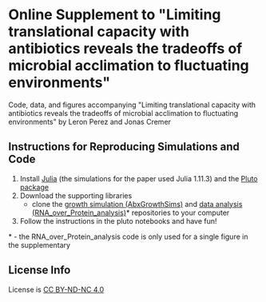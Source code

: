 # Online Supplement to "Limiting translational capacity with antibiotics reveals the tradeoffs of microbial acclimation to fluctuating environments"
Code, data, and figures accompanying "Limiting translational capacity with antibiotics reveals the tradeoffs of microbial acclimation to fluctuating environments" by Leron Perez and Jonas Cremer

## Instructions for Reproducing Simulations and Code

1. Install [Julia](https://julialang.org/downloads/) (the simulations for the paper used Julia 1.11.3) and the [Pluto package](https://github.com/fonsp/Pluto.jl)
2. Download the supporting libraries
	- clone the [growth simulation (AbxGrowthSims)](https://github.com/codercahol/AbxGrowthSims/tree/main) and [data analysis (RNA_over\_Protein\_analysis)](https://github.com/codercahol/RNA_over_Protein_analysis)* repositories to your computer
3. Follow the instructions in the pluto notebooks and have fun!


\* - the RNA\_over\_Protein_analysis code is only used for a single figure in the supplementary

	
## License Info
License is [CC BY-ND-NC 4.0](https://creativecommons.org/licenses/by-nc-nd/4.0/deed.en) 
